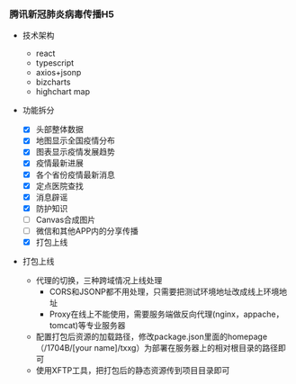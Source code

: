 ### 腾讯新冠肺炎病毒传播H5

- 技术架构
    - react
    - typescript
    - axios+jsonp
    - bizcharts
    - highchart map

- 功能拆分
    - [x] 头部整体数据
    - [x] 地图显示全国疫情分布
    - [x] 图表显示疫情发展趋势
    - [x] 疫情最新进展
    - [x] 各个省份疫情最新消息
    - [x] 定点医院查找
    - [x] 消息辟谣
    - [x] 防护知识
    - [ ] Canvas合成图片
    - [ ] 微信和其他APP内的分享传播
    - [x] 打包上线

- 打包上线
    - 代理的切换，三种跨域情况上线处理
        - CORS和JSONP都不用处理，只需要把测试环境地址改成线上环境地址
        - Proxy在线上不能使用，需要服务端做反向代理(nginx，appache，tomcat)等专业服务器
    - 配置打包后资源的加载路径，修改package.json里面的homepage（/1704B/[your name]/txxg）为部署在服务器上的相对根目录的路径即可
    - 使用XFTP工具，把打包后的静态资源传到项目目录即可